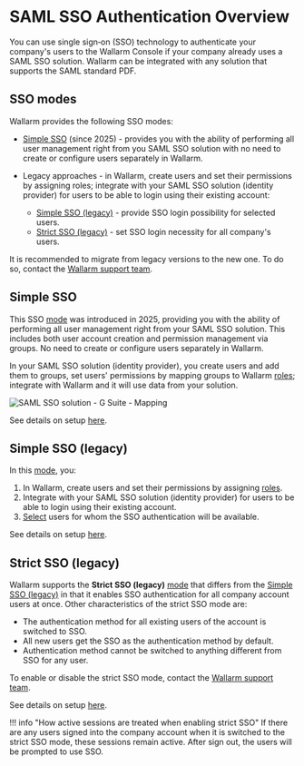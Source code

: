 # SAML SSO Authentication Overview

You can use single sign‑on (SSO) technology to authenticate your company's users to the Wallarm Console if your company already uses a SAML SSO solution. Wallarm can be integrated with any solution that supports the SAML standard PDF.

## SSO modes

Wallarm provides the following SSO modes:

* [Simple SSO](#simple-sso) (since 2025) - provides you with the ability of performing all user management right from you SAML SSO solution with no need to create or configure users separately in Wallarm.
* Legacy approaches - in Wallarm, create users and set their permissions by assigning roles; integrate with your SAML SSO solution (identity provider) for users to be able to login using their existing account:

    * [Simple SSO (legacy)](#simple-sso-legacy) - provide SSO login possibility for selected users.
    * [Strict SSO (legacy)](#strict-sso-legacy) - set SSO login necessity for all company's users.

It is recommended to migrate from legacy versions to the new one. To do so, contact the [Wallarm support team](mailto:support@wallarm.com).

## Simple SSO

This SSO [mode](#sso-modes) was introduced in 2025, providing you with the ability of performing all user management right from your SAML SSO solution. This includes both user account creation and permission management via groups. No need to create or configure users separately in Wallarm.

In your SAML SSO solution (identity provider), you create users and add them to groups, set users' permissions by mapping groups to Wallarm [roles](../../../user-guides/settings/users.md#user-roles); integrate with Wallarm and it will use data from your solution.

![SAML SSO solution - G Suite - Mapping](../../../images/admin-guides/configuration-guides/sso/simple-sso-mapping.png)

See details on setup [here](setup.md#simple-sso-mapping).

## Simple SSO (legacy)

In this [mode](#sso-modes), you: 

1. In Wallarm, create users and set their permissions by assigning [roles](../../../user-guides/settings/users.md#user-roles).
1. Integrate with your SAML SSO solution (identity provider) for users to be able to login using their existing account.
1. [Select](employ-user-auth.md) users for whom the SSO authentication will be available.

See details on setup [here](setup.md#setup-integration).

## Strict SSO (legacy)

Wallarm supports the **Strict SSO (legacy)** [mode](#sso-modes) that differs from the [Simple SSO (legacy)](#simple-sso-legacy) in that it enables SSO authentication for all company account users at once. Other characteristics of the strict SSO mode are:

* The authentication method for all existing users of the account is switched to SSO.
* All new users get the SSO as the authentication method by default.
* Authentication method cannot be switched to anything different from SSO for any user.

To enable or disable the strict SSO mode, contact the [Wallarm support team](mailto:support@wallarm.com).

See details on setup [here](setup.md#setup-integration).

!!! info "How active sessions are treated when enabling strict SSO"
    If there are any users signed into the company account when it is switched to the strict SSO mode, these sessions remain active. After sign out, the users will be prompted to use SSO.